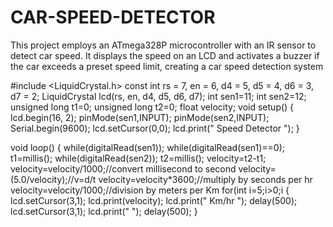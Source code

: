 # CAR-SPEED-DETECTOR
This project employs an ATmega328P microcontroller with an IR sensor to detect car speed. It displays the speed on an LCD and activates a buzzer if the car exceeds a preset speed limit, creating a car speed detection system

#include <LiquidCrystal.h>
const int rs = 7, en = 6, d4 = 5, d5 = 4, d6 = 3, d7 = 2;
LiquidCrystal lcd(rs, en, d4, d5, d6, d7);
int sen1=11;
int sen2=12;
unsigned long t1=0;
unsigned long t2=0; 
float velocity;
void setup()
{
  lcd.begin(16, 2);
  pinMode(sen1,INPUT);
  pinMode(sen2,INPUT);
  Serial.begin(9600);
  lcd.setCursor(0,0);
  lcd.print(" Speed Detector ");
}

void loop() 
{
  while(digitalRead(sen1));
  while(digitalRead(sen1)==0);
  t1=millis();
  while(digitalRead(sen2));
  t2=millis();
  velocity=t2-t1;
  velocity=velocity/1000;//convert millisecond to second
  velocity=(5.0/velocity);//v=d/t
  velocity=velocity*3600;//multiply by seconds per hr
  velocity=velocity/1000;//division by meters per Km
  for(int i=5;i>0;i
  {
   lcd.setCursor(3,1);
   lcd.print(velocity);
   lcd.print(" Km/hr   ");
   delay(500);
   lcd.setCursor(3,1);
   lcd.print("            ");
   delay(500);
  }  
